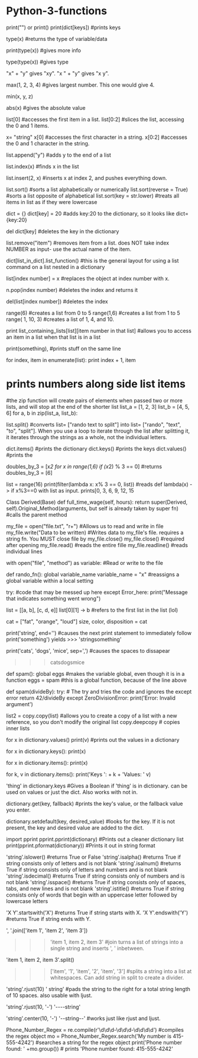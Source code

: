 # Python-3-functions

print("") or print()
print(dict[keys]) #prints keys 

type(x) #returns the type of variable/data

print(type(x)) #gives more info

type(type(x)) #gives type

"x" + "y" gives "xy". "x " + "y" gives "x y".

max(1, 2, 3, 4) #gives largest number. This one would give 4. 

min(x, y, z)

abs(x) #gives the absolute value

list[0] #accesses the first item in a list.
list[0:2] #slices the list, accessing the 0 and 1 items.

x= "string"
x[0] #accesses the first character in a string.
x[0:2] #accesses the 0 and 1 character in the string.


list.append("y") #adds y to the end of a list

list.index(x) #finds x in the list

list.insert(2, x) #inserts x at index 2, and pushes everything down.

list.sort() #sorts a list alphabetically or numerically
list.sort(reverse = True) #sorts a list opposite of alphabetical
list.sort(key = str.lower) #treats all items in list as if they were lowercase

dict = {}
dict[key] = 20 #adds key:20 to the dictionary, so it looks like dict={key:20}

del dict[key] #deletes the key in the dictionary

list.remove("item") #removes item from a list. does NOT take index NUMBER as input- use the actual name of the item.

dict[list_in_dict].list_function() #this is the general layout for using a list command on a list nested in a dictionary

list[index number] = x #replaces the object at index number with x.

n.pop(index number) #deletes the index and returns it

del(list[index number]) #deletes the index 

range(6) #creates a list from 0 to 5
range(1,6) #creates a list from 1 to 5
range( 1, 10, 3) #creates a list of 1, 4, and 10. 

print list_containing_lists[list][item number in that list] #allows you to access an item in a list when that list is in a list

print(something), #prints stuff on the same line

for index, item in enumerate(list):
  print index + 1, item
  # prints numbers along side list items
  
#the zip function will create pairs of elements when passed two or more lists, and will stop at the end of the shorter list
list_a = [1, 2, 3]
list_b = [4, 5, 6]
for a, b in zip(list_a, list_b):
  
list.split() #converts list= ["rando text to split"] into list= ["rando", "text", "to", "split"]. When you use a loop to iterate through the list after splitting it, it iterates through the strings as a whole, not the individual letters.

dict.items() #prints the dictionary
dict.keys() #prints the keys
dict.values() #prints the 

doubles_by_3 = [x*2 for x in range(1,6) if (x*2) % 3 == 0] #returns doubles_by_3 = [6]

list = range(16)
print(filter(lambda x: x% 3 == 0, list)) #reads def lambda(x) - > if x%3==0 with list as input. prints[0, 3, 6, 9, 12, 15

Class Derived(Base)
  def full_time_wage(self, hours):
    return super(Derived, self).Original_Method(arguments, but self is already taken by super fn) #calls the parent method
   
my_file = open("file.txt", "r+") #Allows us to read and write in file
my_file.write("Data to be written) #Writes data to my_file's file. requires a string fn. You MUST close file by my_file.close()
my_file.close() #required after opening
my_file.read() #reads the entire fille
my_file.readline() #reads individual lines

with open("file", "method") as variable: #Read or write to the file

def rando_fn():
   global variable_name
   variable_name = "x" #reassigns a global variable within a local setting
   
try:
  #code that may be messed up here
except Error_here:
  print("Message that indicates something went wrong")

list = [[a, b], [c, d, e]]
list[0][1] -> b #refers to the first list in the list (lol)

cat = ["fat", "orange", "loud"]
size, color, disposition = cat

print('string', end='') #causes the next print statement to immediately follow
print('something')
yields >>> 'stringsomething'

print('cats', 'dogs', 'mice', sep=',') #causes the spaces to dissapear
>>> catsdogsmice

def spam():
  global eggs  #makes the variable global, even though it is in a function
  eggs = spam  #this is a global function, because of the line above
  
def spam(divideBy):
    try:                        # The try and tries the code and ignores the except error
        return 42/divideBy
    except ZeroDivisionError:
        print('Error: Invalid argument')

list2 = copy.copy(list) #allows you to create a copy of a list with a new reference, so you don't modify the original list
copy.deepcopy # copies inner lists

for x in dictionary.values()
  print(v) #prints out the values in a dictionary
  
for x in dictionary.keys():
  print(x)
  
for x in dictionary.items():
  print(x)
  
for k, v in dictionary.items():
  print('Keys ': + k + 'Values: ' v) 
  
'thing' in dictionary.keys #Gives a Boolean if 'thing' is in dictionary. can be used on values or just the dict. Also works with not in.

dictionary.get(key, fallback) #prints the key's value, or the fallback value you enter.

dictionary.setdefault(key, desired_value) #looks for the key. If it is not present, the key and desired value are added to the dict.

import pprint
pprint.pprint(dictionary) #Prints out a cleaner dictionary list
print(pprint.pformat(dictionary)) #Prints it out in string format

'string'.islower() #returns True or False
'string'.isalpha() #returns True if string consists only of letters and is not blank
'string'.isalnum() #returns True if string consists only of letters and numbers and is not blank
'string'.isdecimal() #returns True if string consists only of numbers and is not blank
'string'.isspace() #returns True if string consists only of spaces, tabs, and new lines and is not blank
'string'.istitle() #returns True if string consists only of words that begin with an uppercase letter followed by lowercase letters

'X Y'.startswith('X') #returns True if string starts with X.
'X Y'.endswith('Y') #returns True if string ends with Y.

', '.join(['item 1', 'item 2', 'item 3']) 
>>> 'item 1, item 2, item 3' #join turns a list of strings into a single string and inserts ', ' inbetween. 

'item 1, item 2, item 3'.split()
>>> ['item', '1', 'item', '2', 'item', '3'] #splits a string into a list at whitespaces. Can add string in split to create a divider.

'string'.rjust(10)
'    string' #pads the string to the right for a total string length of 10 spaces. also usable with ljust.

'string'.rjust(10, '-')
'----string'

'string'.center(10, '-')
'--string--'   #works just like rjust and ljust.

Phone_Number_Regex = re.compile(r'\d\d\d-\d\d\d-\d\d\d\d') #compiles the regex object
mo = Phone_Number_Regex.search('My number is 415-555-4242') #searches a string for the regex object
print('Phone number found: ' +mo.group()) # prints 'Phone number found: 415-555-4242'
